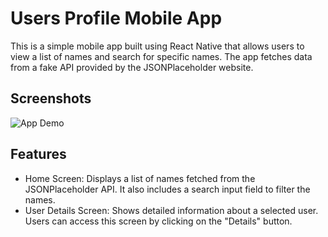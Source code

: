 # Users Profile Mobile App

This is a simple mobile app built using React Native that allows users to view a list of names and search for specific names. The app fetches data from a fake API provided by the JSONPlaceholder website.

## Screenshots

![App Demo](https://github.com/ahmedelayk/Users-Profile/assets/50213964/b2c7f0f6-171b-4e3d-b39d-9f357d564630)

## Features

- Home Screen: Displays a list of names fetched from the JSONPlaceholder API. It also includes a search input field to filter the names.
- User Details Screen: Shows detailed information about a selected user. Users can access this screen by clicking on the "Details" button.
